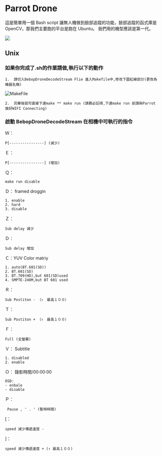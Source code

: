 # Parrot Drone
這是簡單用一個 Bash script 讓無人機做到臉部追蹤的功能，臉部追蹤的函式庫是OpenCV，那我們主要跑的平台是跑在 Ubuntu。
我們用的機型應該是第一代。

![](https://i.imgur.com/V8h6EyI.jpg)


## Unix 
### 如果你完成了.sh的作業請做,執行以下的動作 #
	
	1.	請切入BebopDroneDecodeStream Flie 進入Makefile中,修改下圖紅線部分(更改為機器名稱)

![MakeFile](https://github.com/nexstar/Parrot/raw/master/Unix/Picture/Makefile.PNG)

	2.	完畢後就可直接下達make ** make run (請務必記得,下達make run 前請與Parrot做好WIFI Connecting)
	
### 啟動 BebopDroneDecodeStream 在相機中可執行的指令 #

Ｗ：

	P[----------------] (減少)

Ｅ： 	

	P[----------------] (增加)

Ｑ：

	make run disable

Ｄ： framed droggin

	1. enable
	2. hard
	3. disable

Ｚ：
	
	Sub delay 減少
 
Ｄ：
	
	Sub delay 增加

Ｃ：YUV Color matriy
	
	1. auto(BT.601(SD))
	2. BT.601(SD)
	3. BT.709(HD),but 601(SD)used
	4. SMPTE-240M,but BT 601 used

Ｒ：
	
	Sub Postiton - （↑　最高１００）

Ｔ：

	Sub Postiton + （↑　最高１００）

Ｆ：

	Full (全螢幕)

Ｖ：	Subtitle

	1. disabled
	2. enable

Ｏ：	錄影時間/00:00:00
	
	OSD:	 
	- enbale
	- disable

Ｐ：
	
	 Pause , ' . ' (暫時時間)

[： 

	speed 減少傳遞速度 -	

]： 

	speed 減少傳遞速度 + (↑ 最高１００)
